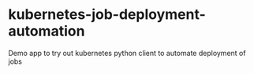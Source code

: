 # kubernetes-job-deployment-automation
Demo app to try out kubernetes python client to automate deployment of jobs
